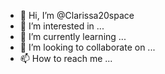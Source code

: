 - 👋 Hi, I’m @Clarissa20space
- 👀 I’m interested in ...
- 🌱 I’m currently learning ...
- 💞️ I’m looking to collaborate on ...
- 📫 How to reach me ...

<!---
Clarissa20space/Clarissa20space is a ✨ special ✨ repository because its `README.md` (this file) appears on your GitHub profile.
You can click the Preview link to take a look at your changes.
--->
